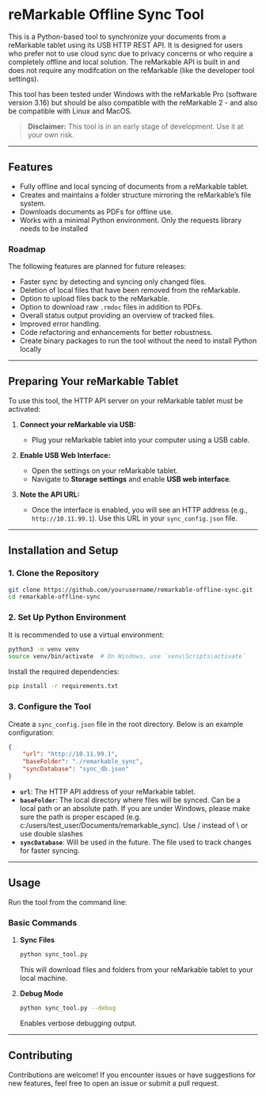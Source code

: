 # reMarkable Offline Sync Tool

This is a Python-based tool to synchronize your documents from a reMarkable tablet using its USB HTTP REST API. It is designed for users who prefer not to use cloud sync due to privacy concerns or who require a completely offline and local solution. The reMarkable API is built in and does not require any modifcation on the reMarkable (like the developer tool settings).

This tool has been tested under Windows with the reMarkable Pro (software version 3.16) but should be also compatible with the reMarkable 2 - and also be compatible with Linux and MacOS.

> **Disclaimer:** This tool is in an early stage of development. Use it at your own risk.

---

## Features
- Fully offline and local syncing of documents from a reMarkable tablet.
- Creates and maintains a folder structure mirroring the reMarkable’s file system.
- Downloads documents as PDFs for offline use.
- Works with a minimal Python environment. Only the requests library needs to be installed

### Roadmap
The following features are planned for future releases:
- Faster sync by detecting and syncing only changed files.
- Deletion of local files that have been removed from the reMarkable.
- Option to upload files back to the reMarkable.
- Option to download raw `.rmdoc` files in addition to PDFs.
- Overall status output providing an overview of tracked files.
- Improved error handling.
- Code refactoring and enhancements for better robustness.
- Create binary packages to run the tool without the need to install Python locally

---

## Preparing Your reMarkable Tablet

To use this tool, the HTTP API server on your reMarkable tablet must be activated:

1. **Connect your reMarkable via USB:**
   - Plug your reMarkable tablet into your computer using a USB cable.

2. **Enable USB Web Interface:**
   - Open the settings on your reMarkable tablet.
   - Navigate to **Storage settings** and enable **USB web interface**.

3. **Note the API URL:**
   - Once the interface is enabled, you will see an HTTP address (e.g., `http://10.11.99.1`). Use this URL in your `sync_config.json` file.

---

## Installation and Setup

### 1. Clone the Repository
```bash
git clone https://github.com/yourusername/remarkable-offline-sync.git
cd remarkable-offline-sync
```

### 2. Set Up Python Environment
It is recommended to use a virtual environment:

```bash
python3 -m venv venv
source venv/bin/activate  # On Windows, use `venv\Scripts\activate`
```

Install the required dependencies:
```bash
pip install -r requirements.txt
```

### 3. Configure the Tool
Create a `sync_config.json` file in the root directory. Below is an example configuration:

```json
{
    "url": "http://10.11.99.1",
    "baseFolder": "./remarkable_sync",
    "syncDatabase": "sync_db.json"
}
```

- **`url`**: The HTTP API address of your reMarkable tablet.
- **`baseFolder`**: The local directory where files will be synced. Can be a local path or an absolute path. If you are under Windows, please make sure the path is proper escaped (e.g. c:/users/test_user/Documents/remarkable_sync). Use / instead of \ or use double slashes
- **`syncDatabase`**: Will be used in the future. The file used to track changes for faster syncing.

---

## Usage

Run the tool from the command line:

### Basic Commands

1. **Sync Files**
   ```bash
   python sync_tool.py
   ```
   This will download files and folders from your reMarkable tablet to your local machine.


4. **Debug Mode**
   ```bash
   python sync_tool.py --debug
   ```
   Enables verbose debugging output.

---

## Contributing

Contributions are welcome! If you encounter issues or have suggestions for new features, feel free to open an issue or submit a pull request.



